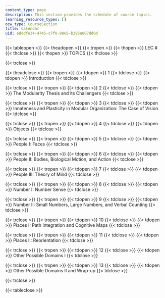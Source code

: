 ```yaml
---
content_type: page
description: This section provides the schedule of course topics.
learning_resource_types: []
ocw_type: CourseSection
title: Calendar
uid: adddfe34-4745-c7f0-9866-b395a007dd0d
---
```


{{< tableopen >}}
{{< theadopen >}}
{{< tropen >}}
{{< thopen >}}
LEC #
{{< thclose >}}
{{< thopen >}}
TOPICS
{{< thclose >}}

{{< trclose >}}

{{< theadclose >}}
{{< tropen >}}
{{< tdopen >}}
1
{{< tdclose >}}
{{< tdopen >}}
Introduction
{{< tdclose >}}

{{< trclose >}}
{{< tropen >}}
{{< tdopen >}}
2
{{< tdclose >}}
{{< tdopen >}}
The Modularity Thesis and its Challengers
{{< tdclose >}}

{{< trclose >}}
{{< tropen >}}
{{< tdopen >}}
3
{{< tdclose >}}
{{< tdopen >}}
Innateness and Plasticity in Modular Organization: The Case of Vision
{{< tdclose >}}

{{< trclose >}}
{{< tropen >}}
{{< tdopen >}}
4
{{< tdclose >}}
{{< tdopen >}}
Objects
{{< tdclose >}}

{{< trclose >}}
{{< tropen >}}
{{< tdopen >}}
5
{{< tdclose >}}
{{< tdopen >}}
People I: Faces
{{< tdclose >}}

{{< trclose >}}
{{< tropen >}}
{{< tdopen >}}
6
{{< tdclose >}}
{{< tdopen >}}
People II: Bodies, Biological Motion, and Action
{{< tdclose >}}

{{< trclose >}}
{{< tropen >}}
{{< tdopen >}}
7
{{< tdclose >}}
{{< tdopen >}}
People III: Theory of Mind
{{< tdclose >}}

{{< trclose >}}
{{< tropen >}}
{{< tdopen >}}
8
{{< tdclose >}}
{{< tdopen >}}
Number I: Number Sense
{{< tdclose >}}

{{< trclose >}}
{{< tropen >}}
{{< tdopen >}}
9
{{< tdclose >}}
{{< tdopen >}}
Number II: Small Numbers, Large Numbers, and Verbal Counting
{{< tdclose >}}

{{< trclose >}}
{{< tropen >}}
{{< tdopen >}}
10
{{< tdclose >}}
{{< tdopen >}}
Places I: Path Integration and Cognitive Maps
{{< tdclose >}}

{{< trclose >}}
{{< tropen >}}
{{< tdopen >}}
11
{{< tdclose >}}
{{< tdopen >}}
Places II: Reorientation
{{< tdclose >}}

{{< trclose >}}
{{< tropen >}}
{{< tdopen >}}
12
{{< tdclose >}}
{{< tdopen >}}
Other Possible Domains I
{{< tdclose >}}

{{< trclose >}}
{{< tropen >}}
{{< tdopen >}}
13
{{< tdclose >}}
{{< tdopen >}}
Other Possible Domains II and Wrap-up
{{< tdclose >}}

{{< trclose >}}

{{< tableclose >}}